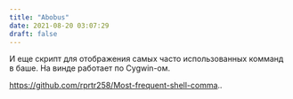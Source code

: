 ```yaml
---
title: "Abobus"
date: 2021-08-20 03:07:29
draft: false
---
```


И еще скрипт для отображения самых часто использованных комманд в баше. На винде работает по Cygwin-ом.

https://github.com/rprtr258/Most-frequent-shell-comma..
